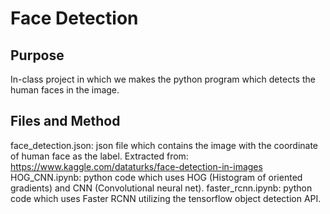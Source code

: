 # Face Detection

## Purpose
In-class project in which we makes the python program which detects the human faces in the image.

## Files and Method
face_detection.json: json file which contains the image with the coordinate of human face as the label.
Extracted from: https://www.kaggle.com/dataturks/face-detection-in-images
HOG_CNN.ipynb: python code which uses HOG (Histogram of oriented gradients) and CNN (Convolutional neural net).
faster_rcnn.ipynb: python code which uses Faster RCNN utilizing the tensorflow object detection API.
